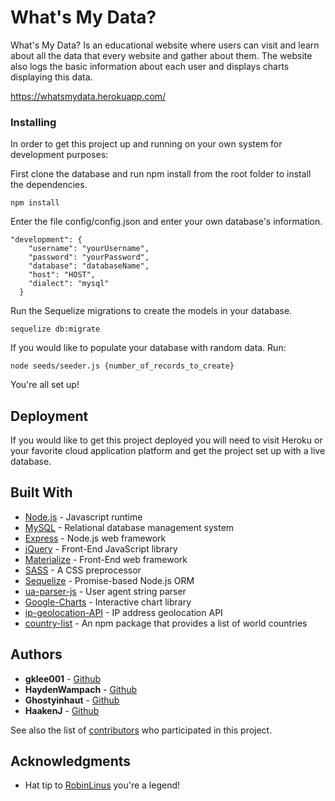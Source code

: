 # What's My Data?

What's My Data?  Is an educational website where users can visit and learn about all the data that every website and gather about them.
The website also logs the basic information about each user and displays charts displaying this data.

https://whatsmydata.herokuapp.com/


### Installing

In order to get this project up and running on your own system for development purposes:

First clone the database and run npm install from the root folder to install the dependencies.

```
npm install
```

Enter the file config/config.json and enter your own database's information.

```
"development": {
    "username": "yourUsername",
    "password": "yourPassword",
    "database": "databaseName",
    "host": "HOST",
    "dialect": "mysql"
  }
```

Run the Sequelize migrations to create the models in your database.

```
sequelize db:migrate
```

If you would like to populate your database with random data. Run:

```
node seeds/seeder.js {number_of_records_to_create}
```

You're all set up!


## Deployment

If you would like to get this project deployed you will need to visit Heroku or your favorite cloud application platform and 
get the project set up with a live database.

## Built With

* [Node.js](https://nodejs.org/en/) - Javascript runtime
* [MySQL](https://www.mysql.com/) - Relational database management system
* [Express](https://expressjs.com/) - Node.js web framework
* [jQuery](https://jquery.com/) - Front-End JavaScript library
* [Materialize](https://materializecss.com/) - Front-End web framework
* [SASS](https://sass-lang.com/) - A CSS preprocessor
* [Sequelize](https://sequelize.org/) - Promise-based Node.js ORM
* [ua-parser-js](https://github.com/faisalman/ua-parser-js) - User agent string parser
* [Google-Charts](https://developers.google.com/chart) - Interactive chart library
* [ip-geolocation-API](https://ipgeolocation.io/) - IP address geolocation API
* [country-list](https://www.npmjs.com/package/country-list) - An npm package that provides a list of world countries

## Authors

* **gklee001** - [Github](https://github.com/gklee001)
* **HaydenWampach** - [Github](https://github.com/HaydenWampach)
* **Ghostyinhaut** - [Github](https://github.com/Ghostyinhaut)
* **HaakenJ** - [Github](https://github.com/HaakenJ)

See also the list of [contributors](https://github.com/HaakenJ/WhatsMyData/contributors) who participated in this project.

## Acknowledgments

* Hat tip to [RobinLinus](https://github.com/RobinLinus) you're a legend!
